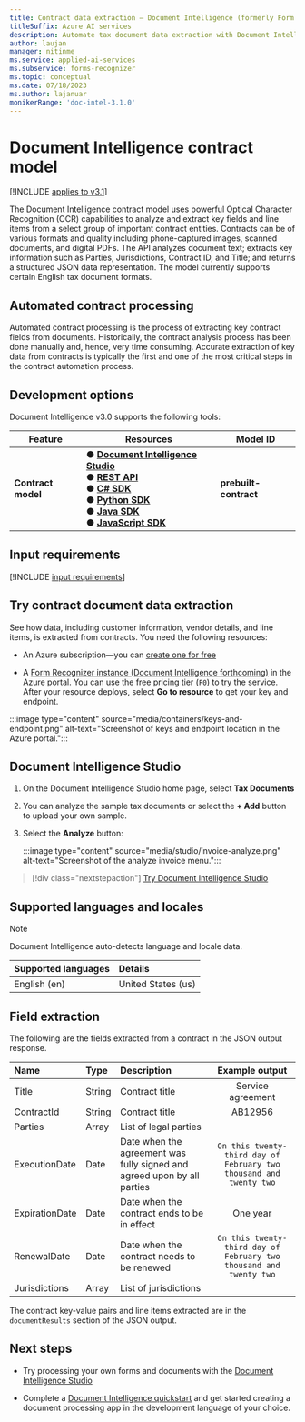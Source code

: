 ```yaml
---
title: Contract data extraction – Document Intelligence (formerly Form Recognizer)
titleSuffix: Azure AI services
description: Automate tax document data extraction with Document Intelligence's tax document models.
author: laujan
manager: nitinme
ms.service: applied-ai-services
ms.subservice: forms-recognizer
ms.topic: conceptual
ms.date: 07/18/2023
ms.author: lajanuar
monikerRange: 'doc-intel-3.1.0'
---
```


<!-- markdownlint-disable MD033 -->

# Document Intelligence contract model

[!INCLUDE [applies to v3.1](includes/applies-to-v3-1.md)]

The Document Intelligence contract model uses powerful Optical Character Recognition (OCR) capabilities to analyze and extract key fields and line items from a select group of important contract entities. Contracts can be of various formats and quality including phone-captured images, scanned documents, and digital PDFs. The API analyzes document text; extracts key information such as Parties, Jurisdictions, Contract ID, and Title; and returns a structured JSON data representation. The model currently supports certain English tax document formats.

## Automated contract processing

Automated contract processing is the process of extracting key contract fields from documents. Historically, the contract analysis process has been done manually and, hence, very time consuming. Accurate extraction of key data from contracts is typically the first and one of the most critical steps in the contract automation process.

## Development options

Document Intelligence v3.0 supports the following tools:

| Feature | Resources | Model ID |
|----------|-------------|-----------|
|**Contract model** | &#9679; [**Document Intelligence Studio**](https://formrecognizer.appliedai.azure.com)</br> &#9679; [**REST API**](https://westus.dev.cognitive.microsoft.com/docs/services/form-recognizer-api-2022-08-31/operations/AnalyzeDocument)</br> &#9679; [**C# SDK**](quickstarts/get-started-sdks-rest-api.md?view=doc-intel-3.0.0&preserve-view=true)</br> &#9679; [**Python SDK**](quickstarts/get-started-sdks-rest-api.md?view=doc-intel-3.0.0&preserve-view=true)</br> &#9679; [**Java SDK**](quickstarts/get-started-sdks-rest-api.md?view=doc-intel-3.0.0&preserve-view=true)</br> &#9679; [**JavaScript SDK**](quickstarts/get-started-sdks-rest-api.md?view=doc-intel-3.0.0&preserve-view=true)|**prebuilt-contract**|

## Input requirements

[!INCLUDE [input requirements](./includes/input-requirements.md)]

## Try contract document data extraction

See how data, including customer information, vendor details, and line items, is extracted from contracts. You need the following resources:

* An Azure subscription—you can [create one for free](https://azure.microsoft.com/free/cognitive-services/)

* A [Form Recognizer instance (Document Intelligence forthcoming)](https://portal.azure.com/#create/Microsoft.CognitiveServicesFormRecognizer) in the Azure portal. You can use the free pricing tier (`F0`) to try the service. After your resource deploys, select **Go to resource** to get your key and endpoint.

 :::image type="content" source="media/containers/keys-and-endpoint.png" alt-text="Screenshot of keys and endpoint location in the Azure portal.":::

## Document Intelligence Studio

1. On the Document Intelligence Studio home page, select **Tax Documents**

1. You can analyze the sample tax documents or select the **+ Add** button to upload your own sample.

1. Select the **Analyze** button:

    :::image type="content" source="media/studio/invoice-analyze.png" alt-text="Screenshot of the analyze invoice menu.":::

> [!div class="nextstepaction"]
> [Try Document Intelligence Studio](https://formrecognizer.appliedai.azure.com/studio/prebuilt?formType=invoice)

## Supported languages and locales

>[!NOTE]
> Document Intelligence auto-detects language and locale data.

| Supported languages | Details |
|:----------------------|:---------|
| English (en) | United States (us)|

## Field extraction

The following are the fields extracted from a contract in the JSON output response. 

|Name| Type | Description | Example output |
|:-----|:----|:----|:---:|
| Title | String | Contract title| Service agreement |
| ContractId | String | Contract title| AB12956 |
| Parties | Array |List of legal parties| |
| ExecutionDate | Date |Date when the agreement was fully signed and agreed upon by all parties|`On this twenty-third day of February two thousand and twenty two` |
| ExpirationDate | Date |Date when the contract ends to be in effect| One year |
| RenewalDate | Date |Date when the contract needs to be renewed| `On this twenty-third day of February two thousand and twenty two` |
| Jurisdictions | Array | List of jurisdictions| |

The contract key-value pairs and line items extracted are in the `documentResults` section of the JSON output.

## Next steps

* Try processing your own forms and documents with the [Document Intelligence Studio](https://formrecognizer.appliedai.azure.com/studio)

* Complete a [Document Intelligence quickstart](quickstarts/get-started-sdks-rest-api.md?view=doc-intel-3.0.0&preserve-view=true) and get started creating a document processing app in the development language of your choice.

